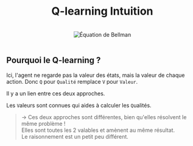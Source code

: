 <h1 align=center>Q-learning Intuition</h1>
<br>
<div align="center">
    <img src="https://github.com/MiKL5/artificialIntelligence/blob/master/Docs/img/BellmanCompleteEquation.png" alt="Équation de Bellman" title="Équation de Bellman">
</div>
<br>

## Pourquoi le Q-learning ?

Ici, l'agent ne regarde pas la valeur des états, mais la valeur de chaque action. Donc `Q` pour `Qualité` remplace `V` pour `Valeur`.  

Il y a un lien entre ces deux approches.  

Les `V`aleurs sont connues qui aides à calculer les `Q`ualités.  

> -> Ces deux approches sont différentes, bien qu'elles résolvent le même problème !  
Elles sont toutes les 2 valables et amènent au même résultat.  
Le raisonnement est un petit peu différent.  

